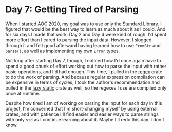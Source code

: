 # Day 7: Getting Tired of Parsing

When I started AOC 2020, my goal was to use only the Standard Library. I figured that would be the best way to learn as much about it as I could. And for six days I made that work. Day 2 and Day 4 were kind of rough: I'd spent more effort than I cared to parsing the input data. However, I slogged through it and felt good afterward having learned how to use `FromStr` and `parse()`, as well as implementing my own `Error` types.

Not long after starting Day 7, though, I noticed how I'd once again have to spend a good chunk of effort working out how to parse the input with rather basic operations, and I'd had enough. This time, I pulled in the [regex](https://crates.io/crates/regex) crate to do the work of parsing. And because regular expression compilation can be expensive in terms of cycles, I took the author's recommendation and pulled in the [lazy_static](https://crates.io/crates/lazy_static) crate as well, so the regexes I use are compiled only once at runtime.

Despite how tired I am of working on parsing the input for each day in this project, I'm concerned that I'm short-changing myself by using external crates, and with patience I'll find easier and easier ways to parse strings with only `std` as I continue learning about it. Maybe I'll redo this day. I don't know.
